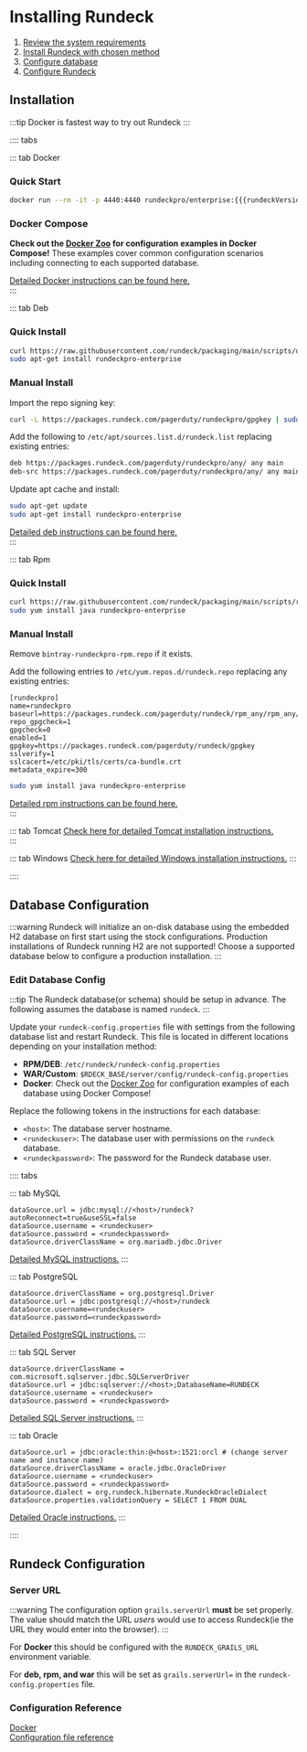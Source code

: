 # Installing Rundeck

1. [Review the system requirements](/administration/install/system-requirements.md)
2. [Install Rundeck with chosen method](#installation)
3. [Configure database](#database-configuration)
4. [Configure Rundeck](#rundeck-configuration)

## Installation
:::tip
Docker is fastest way to try out Rundeck
:::

:::: tabs


::: tab Docker

### Quick Start
```bash
docker run --rm -it -p 4440:4440 rundeckpro/enterprise:{{{rundeckVersion}}}
```

### Docker Compose
**Check out the [Docker Zoo](https://github.com/rundeck/docker-zoo) for configuration examples
in Docker Compose!** These examples cover common configuration scenarios including
connecting to each supported database.

[Detailed Docker instructions can be found here.](/administration/install/docker.md)  
:::

::: tab Deb
### Quick Install
```bash
curl https://raw.githubusercontent.com/rundeck/packaging/main/scripts/deb-setup.sh 2> /dev/null | sudo bash -s rundeckpro
sudo apt-get install rundeckpro-enterprise
```

### Manual Install

Import the repo signing key:
```bash
curl -L https://packages.rundeck.com/pagerduty/rundeckpro/gpgkey | sudo apt-key add -
```

Add the following to `/etc/apt/sources.list.d/rundeck.list` replacing existing entries:
```bash
deb https://packages.rundeck.com/pagerduty/rundeckpro/any/ any main
deb-src https://packages.rundeck.com/pagerduty/rundeckpro/any/ any main
```

Update apt cache and install:
```bash
sudo apt-get update
sudo apt-get install rundeckpro-enterprise
```

[Detailed deb instructions can be found here.](/administration/install/linux-deb.md)  
:::

::: tab Rpm
### Quick Install
```bash
curl https://raw.githubusercontent.com/rundeck/packaging/main/scripts/rpm-setup.sh 2> /dev/null | sudo bash -s rundeckpro
sudo yum install java rundeckpro-enterprise
```

### Manual Install

Remove `bintray-rundeckpro-rpm.repo` if it exists.

Add the following entries to `/etc/yum.repos.d/rundeck.repo` replacing any existing entries:
```properties
[rundeckpro]
name=rundeckpro
baseurl=https://packages.rundeck.com/pagerduty/rundeck/rpm_any/rpm_any/$basearch
repo_gpgcheck=1
gpgcheck=0
enabled=1
gpgkey=https://packages.rundeck.com/pagerduty/rundeck/gpgkey
sslverify=1
sslcacert=/etc/pki/tls/certs/ca-bundle.crt
metadata_expire=300
```

```bash
sudo yum install java rundeckpro-enterprise
```

[Detailed rpm instructions can be found here.](/administration/install/linux-rpm.md)  
:::



::: tab Tomcat
[Check here for detailed Tomcat installation instructions.](/administration/install/tomcat.md)  
:::

::: tab Windows
[Check here for detailed Windows installation instructions.](/administration/install/windows.md)
:::

::::
###


## Database Configuration
:::warning
Rundeck will initialize an on-disk database using the embedded H2 database
on first start using the stock configurations. Production installations of
Rundeck running H2 are not supported! Choose a supported database below
to configure a production installation.
:::
### Edit Database Config

:::tip
The Rundeck database(or schema) should be setup in advance. The following
assumes the database is named `rundeck`.
:::

Update your `rundeck-config.properties` file with settings from the following database list and restart
Rundeck.
This file is located in different locations depending on your installation method:
* **RPM/DEB**: `/etc/rundeck/rundeck-config.properties`
* **WAR/Custom**: `$RDECK_BASE/server/config/rundeck-config.properties`
* **Docker**: Check out the [Docker Zoo](https://github.com/rundeck/docker-zoo) for configuration examples
of each database using Docker Compose!

Replace the following tokens in the instructions for each database:
* `<host>`: The database server hostname.
* `<rundeckuser>`: The database user with permissions on the `rundeck` database.
* `<rundeckpassword>`: The password for the Rundeck database user.

:::: tabs

::: tab MySQL
```properties
dataSource.url = jdbc:mysql://<host>/rundeck?autoReconnect=true&useSSL=false
dataSource.username = <rundeckuser>
dataSource.password = <rundeckpassword>
dataSource.driverClassName = org.mariadb.jdbc.Driver
```

[Detailed MySQL instructions.](/administration/configuration/database/mysql.md)
:::

::: tab PostgreSQL
```properties
dataSource.driverClassName = org.postgresql.Driver
dataSource.url = jdbc:postgresql://<host>/rundeck
dataSource.username=<rundeckuser>
dataSource.password=<rundeckpassword>
```

[Detailed PostgreSQL instructions.](/administration/configuration/database/postgres.md)
:::

::: tab SQL Server
```properties
dataSource.driverClassName = com.microsoft.sqlserver.jdbc.SQLServerDriver
dataSource.url = jdbc:sqlserver://<host>;DatabaseName=RUNDECK
dataSource.username = <rundeckuser>
dataSource.password = <rundeckpassword>
```

[Detailed SQL Server instructions.](/administration/configuration/database/mssql.md)
:::


::: tab Oracle
```properties
dataSource.url = jdbc:oracle:thin:@<host>:1521:orcl # (change server name and instance name)
dataSource.driverClassName = oracle.jdbc.OracleDriver
dataSource.username = <rundeckuser>
dataSource.password = <rundeckpassword>
dataSource.dialect = org.rundeck.hibernate.RundeckOracleDialect
dataSource.properties.validationQuery = SELECT 1 FROM DUAL
```

[Detailed Oracle instructions.](/administration/configuration/database/oracle.md)
:::

::::

## Rundeck Configuration

### Server URL
:::warning
The configuration option `grails.serverUrl` **must** be set properly. The
value should match the URL *users* would use to access Rundeck(ie the URL
they would enter into the browser).
:::

For **Docker** this should be configured with the `RUNDECK_GRAILS_URL` environment variable.

For **deb, rpm, and war** this will be set as `grails.serverUrl=` in the `rundeck-config.properties`
file.

### Configuration Reference
[Docker](/administration/configuration/docker.md)  
[Configuration file reference](/administration/configuration/config-file-reference.md)  
